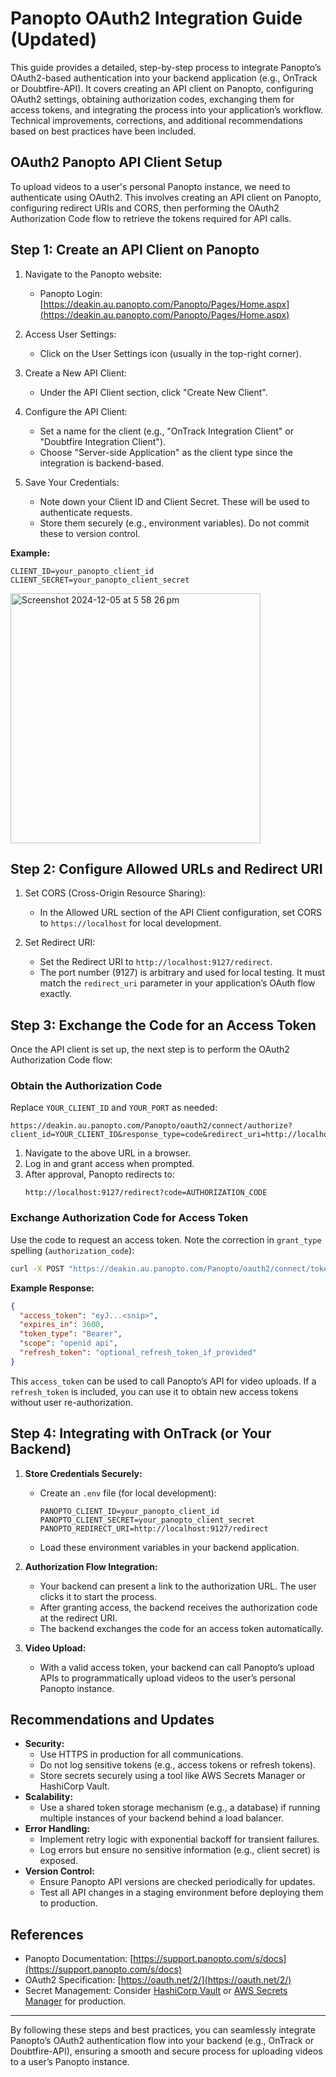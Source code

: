 
# Panopto OAuth2 Integration Guide (Updated)

This guide provides a detailed, step-by-step process to integrate Panopto’s OAuth2-based authentication into your backend application (e.g., OnTrack or Doubtfire-API). It covers creating an API client on Panopto, configuring OAuth2 settings, obtaining authorization codes, exchanging them for access tokens, and integrating the process into your application’s workflow. Technical improvements, corrections, and additional recommendations based on best practices have been included.

## OAuth2 Panopto API Client Setup
To upload videos to a user's personal Panopto instance, we need to authenticate using OAuth2. This involves creating an API client on Panopto, configuring redirect URIs and CORS, then performing the OAuth2 Authorization Code flow to retrieve the tokens required for API calls.

## Step 1: Create an API Client on Panopto
1. Navigate to the Panopto website:
   - Panopto Login: [https://deakin.au.panopto.com/Panopto/Pages/Home.aspx](https://deakin.au.panopto.com/Panopto/Pages/Home.aspx)

2. Access User Settings:
   - Click on the User Settings icon (usually in the top-right corner).

3. Create a New API Client:
   - Under the API Client section, click "Create New Client".

4. Configure the API Client:
   - Set a name for the client (e.g., "OnTrack Integration Client" or "Doubtfire Integration Client").
   - Choose "Server-side Application" as the client type since the integration is backend-based.

5. Save Your Credentials:
   - Note down your Client ID and Client Secret. These will be used to authenticate requests.
   - Store them securely (e.g., environment variables). Do not commit these to version control.

**Example:**
```
CLIENT_ID=your_panopto_client_id
CLIENT_SECRET=your_panopto_client_secret
```
<img width="400" alt="Screenshot 2024-12-05 at 5 58 26 pm" src="https://github.com/user-attachments/assets/26e91cd0-c986-4c32-88e4-c111283f4650">

## Step 2: Configure Allowed URLs and Redirect URI
1. Set CORS (Cross-Origin Resource Sharing):
   - In the Allowed URL section of the API Client configuration, set CORS to `https://localhost` for local development.

2. Set Redirect URI:
   - Set the Redirect URI to `http://localhost:9127/redirect`.
   - The port number (9127) is arbitrary and used for local testing. It must match the `redirect_uri` parameter in your application’s OAuth flow exactly.

## Step 3: Exchange the Code for an Access Token
Once the API client is set up, the next step is to perform the OAuth2 Authorization Code flow:

### Obtain the Authorization Code
Replace `YOUR_CLIENT_ID` and `YOUR_PORT` as needed:

```
https://deakin.au.panopto.com/Panopto/oauth2/connect/authorize?client_id=YOUR_CLIENT_ID&response_type=code&redirect_uri=http://localhost:9127/redirect&scope=openid%20api&nonce=12345
```

1. Navigate to the above URL in a browser.
2. Log in and grant access when prompted.
3. After approval, Panopto redirects to:
   ```
   http://localhost:9127/redirect?code=AUTHORIZATION_CODE
   ```

### Exchange Authorization Code for Access Token
Use the code to request an access token. Note the correction in `grant_type` spelling (`authorization_code`):

```bash
curl -X POST "https://deakin.au.panopto.com/Panopto/oauth2/connect/token"   -H "Content-Type: application/x-www-form-urlencoded"   -d "grant_type=authorization_code"   -d "code=YOUR_AUTHORIZATION_CODE"   -d "redirect_uri=http://localhost:9127/redirect"   -d "client_id=YOUR_CLIENT_ID"   -d "client_secret=YOUR_CLIENT_SECRET"
```

**Example Response:**
```json
{
  "access_token": "eyJ...<snip>",
  "expires_in": 3600,
  "token_type": "Bearer",
  "scope": "openid api",
  "refresh_token": "optional_refresh_token_if_provided"
}
```

This `access_token` can be used to call Panopto’s API for video uploads. If a `refresh_token` is included, you can use it to obtain new access tokens without user re-authorization.

## Step 4: Integrating with OnTrack (or Your Backend)
1. **Store Credentials Securely:**
   - Create an `.env` file (for local development):
     ```env
     PANOPTO_CLIENT_ID=your_panopto_client_id
     PANOPTO_CLIENT_SECRET=your_panopto_client_secret
     PANOPTO_REDIRECT_URI=http://localhost:9127/redirect
     ```
   - Load these environment variables in your backend application.

2. **Authorization Flow Integration:**
   - Your backend can present a link to the authorization URL. The user clicks it to start the process.
   - After granting access, the backend receives the authorization code at the redirect URI.
   - The backend exchanges the code for an access token automatically.

3. **Video Upload:**
   - With a valid access token, your backend can call Panopto’s upload APIs to programmatically upload videos to the user’s personal Panopto instance.

## Recommendations and Updates
- **Security:**
  - Use HTTPS in production for all communications.
  - Do not log sensitive tokens (e.g., access tokens or refresh tokens).
  - Store secrets securely using a tool like AWS Secrets Manager or HashiCorp Vault.
- **Scalability:**
  - Use a shared token storage mechanism (e.g., a database) if running multiple instances of your backend behind a load balancer.
- **Error Handling:**
  - Implement retry logic with exponential backoff for transient failures.
  - Log errors but ensure no sensitive information (e.g., client secret) is exposed.
- **Version Control:**
  - Ensure Panopto API versions are checked periodically for updates.
  - Test all API changes in a staging environment before deploying them to production.

## References
- Panopto Documentation: [https://support.panopto.com/s/docs](https://support.panopto.com/s/docs)
- OAuth2 Specification: [https://oauth.net/2/](https://oauth.net/2/)
- Secret Management: Consider [HashiCorp Vault](https://www.vaultproject.io/) or [AWS Secrets Manager](https://aws.amazon.com/secrets-manager/) for production.

---

By following these steps and best practices, you can seamlessly integrate Panopto’s OAuth2 authentication flow into your backend (e.g., OnTrack or Doubtfire-API), ensuring a smooth and secure process for uploading videos to a user’s Panopto instance.
